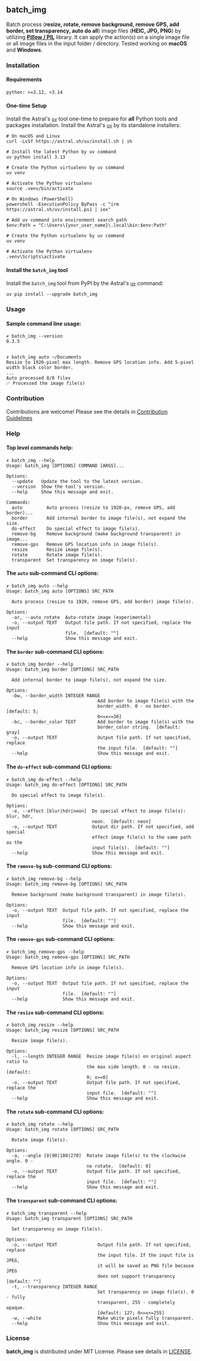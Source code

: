 ## batch_img

Batch process (**resize, rotate, remove background, remove GPS, add border,
set transparency, auto do all**) image files (**HEIC, JPG, PNG**) by
utilizing **[Pillow / PIL](https://github.com/python-pillow/Pillow)** library.
It can apply the action(s) on a single image file or all image files in the input
folder / directory. Tested working on **macOS** and **Windows**.

### Installation

#### Requirements

```
python: >=3.12, <3.14
```

#### One-time Setup

Install the Astral's [`uv`](https://github.com/astral-sh/uv) tool one-time to
prepare for **all** Python tools and packages installation. Install the Astral's
[`uv`](https://github.com/astral-sh/uv) by its standalone installers:

```
# On macOS and Linux
curl -LsSf https://astral.sh/uv/install.sh | sh

# Install the latest Python by uv command
uv python install 3.13

# Create the Python virtualenv by uv command
uv venv

# Activate the Python virtualenv
source .venv/bin/activate
```

```
# On Windows (PowerShell)
powershell -ExecutionPolicy ByPass -c "irm https://astral.sh/uv/install.ps1 | iex"

# Add uv command into environment search path
$env:Path = "C:\Users\{your_user_name}\.local\bin:$env:Path"

# Create the Python virtualenv by uv command
uv venv

# Activate the Python virtualenv
.venv\Scripts\activate
```

#### Install the `batch_img` tool

Install the `batch_img` tool from PyPI by the Astral's
[`uv`](https://github.com/astral-sh/uv) command:

```
uv pip install --upgrade batch_img
```

### Usage

#### Sample command line usage:

```
✗ batch_img --version
0.3.5


✗ batch_img auto ~/Documents
Resize to 1920-pixel max length. Remove GPS location info. Add 5-pixel width black color border.
...
Auto processed 8/8 files
✅ Processed the image file(s)
```

### Contribution

Contributions are welcome!
Please see the details in [Contribution Guidelines](https://github.com/john-liu2/batch_img/blob/main/CONTRIBUTING.md)

### Help

#### Top level commands help:

```
✗ batch_img --help
Usage: batch_img [OPTIONS] COMMAND [ARGS]...

Options:
  --update   Update the tool to the latest version.
  --version  Show the tool's version.
  --help     Show this message and exit.

Commands:
  auto         Auto process (resize to 1920-px, remove GPS, add border)...
  border       Add internal border to image file(s), not expand the size.
  do-effect    Do special effect to image file(s).
  remove-bg    Remove background (make background transparent) in image...
  remove-gps   Remove GPS location info in image file(s).
  resize       Resize image file(s).
  rotate       Rotate image file(s).
  transparent  Set transparency on image file(s).
```

#### The `auto` sub-command CLI options:

```
✗ batch_img auto --help
Usage: batch_img auto [OPTIONS] SRC_PATH

  Auto process (resize to 1920, remove GPS, add border) image file(s).

Options:
  -ar, --auto_rotate  Auto-rotate image (experimental)
  -o, --output TEXT   Output file path. If not specified, replace the input
                      file.  [default: ""]
  --help              Show this message and exit.
```

#### The `border` sub-command CLI options:

```
✗ batch_img border --help
Usage: batch_img border [OPTIONS] SRC_PATH

  Add internal border to image file(s), not expand the size.

Options:
  -bw, --border_width INTEGER RANGE
                                  Add border to image file(s) with the
                                  border_width. 0 - no border.  [default: 5;
                                  0<=x<=30]
  -bc, --border_color TEXT        Add border to image file(s) with the
                                  border_color string.  [default: gray]
  -o, --output TEXT               Output file path. If not specified, replace
                                  the input file.  [default: ""]
  --help                          Show this message and exit.
```

#### The `do-effect` sub-command CLI options:

```
✗ batch_img do-effect --help
Usage: batch_img do-effect [OPTIONS] SRC_PATH

  Do special effect to image file(s).

Options:
  -e, --effect [blur|hdr|neon]  Do special effect to image file(s): blur, hdr,
                                neon.  [default: neon]
  -o, --output TEXT             Output dir path. If not specified, add special
                                effect image file(s) to the same path as the
                                input file(s).  [default: ""]
  --help                        Show this message and exit.
```

#### The `remove-bg` sub-command CLI options:

```
✗ batch_img remove-bg --help
Usage: batch_img remove-bg [OPTIONS] SRC_PATH

  Remove background (make background transparent) in image file(s).

Options:
  -o, --output TEXT  Output file path. If not specified, replace the input
                     file.  [default: ""]
  --help             Show this message and exit.
```

#### The `remove-gps` sub-command CLI options:

```
✗ batch_img remove-gps --help
Usage: batch_img remove-gps [OPTIONS] SRC_PATH

  Remove GPS location info in image file(s).

Options:
  -o, --output TEXT  Output file path. If not specified, replace the input
                     file.  [default: ""]
  --help             Show this message and exit.
```

#### The `resize` sub-command CLI options:

```
✗ batch_img resize --help
Usage: batch_img resize [OPTIONS] SRC_PATH

  Resize image file(s).

Options:
  -l, --length INTEGER RANGE  Resize image file(s) on original aspect ratio to
                              the max side length. 0 - no resize.  [default:
                              0; x>=0]
  -o, --output TEXT           Output file path. If not specified, replace the
                              input file.  [default: ""]
  --help                      Show this message and exit.
```

#### The `rotate` sub-command CLI options:

```
✗ batch_img rotate --help
Usage: batch_img rotate [OPTIONS] SRC_PATH

  Rotate image file(s).

Options:
  -a, --angle [0|90|180|270]  Rotate image file(s) to the clockwise angle. 0 -
                              no rotate.  [default: 0]
  -o, --output TEXT           Output file path. If not specified, replace the
                              input file.  [default: ""]
  --help                      Show this message and exit.
```

#### The `transparent` sub-command CLI options:

```
✗ batch_img transparent --help
Usage: batch_img transparent [OPTIONS] SRC_PATH

  Set transparency on image file(s).

Options:
  -o, --output TEXT               Output file path. If not specified, replace
                                  the input file. If the input file is JPEG,
                                  it will be saved as PNG file because JPEG
                                  does not support transparency  [default: ""]
  -t, --transparency INTEGER RANGE
                                  Set transparency on image file(s). 0 - fully
                                  transparent, 255 - completely opaque.
                                  [default: 127; 0<=x<=255]
  -w, --white                     Make white pixels fully transparent.
  --help                          Show this message and exit.
```

### License

**batch_img** is distributed under MIT License. Please see details in
[LICENSE](https://github.com/john-liu2/batch_img/blob/main/LICENSE).
